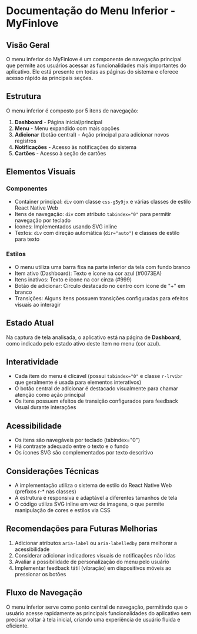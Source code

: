 # Documentação do Menu Inferior - MyFinlove

## Visão Geral
O menu inferior do MyFinlove é um componente de navegação principal que permite aos usuários acessar as funcionalidades mais importantes do aplicativo. Ele está presente em todas as páginas do sistema e oferece acesso rápido às principais seções.

## Estrutura
O menu inferior é composto por 5 itens de navegação:

1. **Dashboard** - Página inicial/principal
2. **Menu** - Menu expandido com mais opções
3. **Adicionar** (botão central) - Ação principal para adicionar novos registros
4. **Notificações** - Acesso às notificações do sistema
5. **Cartões** - Acesso à seção de cartões

## Elementos Visuais

### Componentes
- Container principal: `div` com classe `css-g5y9jx` e várias classes de estilo React Native Web
- Itens de navegação: `div` com atributo `tabindex="0"` para permitir navegação por teclado
- Ícones: Implementados usando SVG inline
- Textos: `div` com direção automática (`dir="auto"`) e classes de estilo para texto

### Estilos
- O menu utiliza uma barra fixa na parte inferior da tela com fundo branco
- Item ativo (Dashboard): Texto e ícone na cor azul (#0073EA)
- Itens inativos: Texto e ícone na cor cinza (#999)
- Botão de adicionar: Círculo destacado no centro com ícone de "+" em branco
- Transições: Alguns itens possuem transições configuradas para efeitos visuais ao interagir

## Estado Atual
Na captura de tela analisada, o aplicativo está na página de **Dashboard**, como indicado pelo estado ativo deste item no menu (cor azul).

## Interatividade
- Cada item do menu é clicável (possui `tabindex="0"` e classe `r-lrvibr` que geralmente é usada para elementos interativos)
- O botão central de adicionar é destacado visualmente para chamar atenção como ação principal
- Os itens possuem efeitos de transição configurados para feedback visual durante interações

## Acessibilidade
- Os itens são navegáveis por teclado (tabindex="0")
- Há contraste adequado entre o texto e o fundo
- Os ícones SVG são complementados por texto descritivo

## Considerações Técnicas
- A implementação utiliza o sistema de estilo do React Native Web (prefixos r-* nas classes)
- A estrutura é responsiva e adaptável a diferentes tamanhos de tela
- O código utiliza SVG inline em vez de imagens, o que permite manipulação de cores e estilos via CSS

## Recomendações para Futuras Melhorias
1. Adicionar atributos `aria-label` ou `aria-labelledby` para melhorar a acessibilidade
2. Considerar adicionar indicadores visuais de notificações não lidas
3. Avaliar a possibilidade de personalização do menu pelo usuário
4. Implementar feedback tátil (vibração) em dispositivos móveis ao pressionar os botões

## Fluxo de Navegação
O menu inferior serve como ponto central de navegação, permitindo que o usuário acesse rapidamente as principais funcionalidades do aplicativo sem precisar voltar à tela inicial, criando uma experiência de usuário fluida e eficiente. 